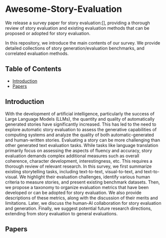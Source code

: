 # Awesome-Story-Evaluation
We release a survey paper for story evaluation:[], providing a thorough review of story evaluation and existing evaluation methods that can be proposed or adopted for story evaluation.

In this repository, we introduce the main contents of our survey. We provide detailed collections of story generation/evaluation benchmarks, and correlated evaluation methods.

## Table of Contents
- [Introduction](#introduction)
- [Papers](#papers)

<a name="introduction"></a>
## Introduction
With the development of artificial intelligence, particularly the success of Large Language Models (LLMs), the quantity and quality of automatically generated stories have significantly increased. This has led to the need to explore automatic story evaluation to assess the generative capabilities of computing systems and analyze the quality of both automatic-generated and human-written stories. Evaluating a story can be more challenging than other generated text evaluation tasks. While tasks like language translation primarily focus on assessing the aspects of fluency and accuracy, story evaluation demands complex additional measures such as overall coherence, character development, interestingness, etc. This requires a thorough review of relevant research.
  In this survey, we first summarize existing storytelling tasks, including text-to-text, visual-to-text, and text-to-visual. We highlight their evaluation challenges, identify various human criteria to measure stories, and present existing benchmark datasets. Then, we propose a taxonomy to organize evaluation metrics that have been developed or can be adopted for story evaluation. We also provide descriptions of these metrics, along with the discussion of their merits and limitations. Later, we discuss the human-AI collaboration for story evaluation and  generation. Finally, we suggest potential future research directions, extending from story evaluation to general evaluations.

<a name="papers"></a>
## Papers
